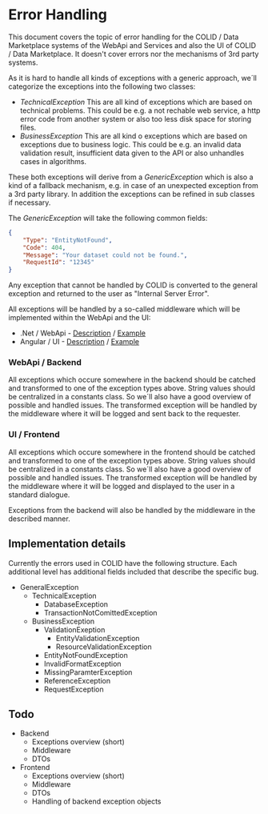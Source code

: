 # Error Handling

This document covers the topic of error handling for the COLID / Data Marketplace systems of the WebApi and Services and also the UI of COLID / Data Marketplace. It doesn't cover errors nor the mechanisms of 3rd party systems.

As it is hard to handle all kinds of exceptions with a generic approach, we´ll categorize the exceptions into the following two classes:
+ *TechnicalException*
This are all kind of exceptions which are based on technical problems. This could be e.g. a not rechable web service, a http error code from another system or also too less disk space for storing files.
+ *BusinessException*
This are all kind o exceptions which are based on exceptions due to business logic. This could be e.g. an invalid data validation result, insufficient data given to the API or also unhandles cases in algorithms.

These both exceptions will derive from a *GenericException* which is also a kind of a fallback mechanism, e.g. in case of an unexpected exception from a 3rd party library. In addition the exceptions can be refined in sub classes if necessary.

The *GenericException* will take the following common fields:

```json
{
	"Type": "EntityNotFound",
	"Code": 404,
	"Message": "Your dataset could not be found.",
	"RequestId": "12345"
}
```
Any exception that cannot be handled by COLID is converted to the general exception and returned to the user as "Internal Server Error". 

All exceptions will be handled by a so-called middleware which will be implemented within the WebApi and the UI:

+ .Net / WebApi - [Description](https://docs.microsoft.com/de-de/aspnet/core/fundamentals/middleware/?view=aspnetcore-3.1) / [Example](https://blogs.msdn.microsoft.com/brandonh/2017/07/31/using-middleware-to-trap-exceptions-in-asp-net-core/)
+ Angular / UI - [Description](https://angular.io/api/core/ErrorHandler) / [Example](https://medium.com/@amcdnl/global-error-handling-with-angular2-6b992bdfb59c)

### WebApi / Backend

All exceptions which occure somewhere in the backend should be catched and transformed to one of the exception types above. String values should be centralized in a constants class. So we´ll also have a good overview of possible and handled issues. The transformed exception will be handled by the middleware where it will be logged and sent back to the requester.

### UI / Frontend

All exceptions which occure somewhere in the frontend should be catched and transformed to one of the exception types above. String values should be centralized in a constants class. So we´ll also have a good overview of possible and handled issues. The transformed exception will be handled by the middleware where it will be logged and displayed to the user in a standard dialogue. 

Exceptions from the backend will also be handled by the middleware in the described manner.

## Implementation details

Currently the errors used in COLID have the following structure. Each additional level has additional fields included that describe the specific bug.

+ GeneralException
  + TechnicalException
    + DatabaseException
    + TransactionNotComittedException
  + BusinessException
    + ValidationExeption
      + EntityValidationException
      + ResourceValidationException
    + EntityNotFoundException
    + InvalidFormatException
    + MissingParamterException
    + ReferenceException
    + RequestException

## Todo
+ Backend 
  + Exceptions overview (short)
  + Middleware
  + DTOs
+ Frontend
  + Exceptions overview (short)
  + Middleware
  + DTOs
  + Handling of backend exception objects